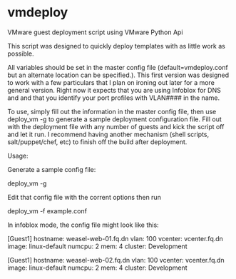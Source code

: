 vmdeploy
========

VMware guest deployment script using VMware Python Api

This script was designed to quickly deploy templates with as little work as possible. 

All variables should be set in the master config file (default=vmdeploy.conf but an alternate location can be specified.). This first version was designed to work with a few particulars that I plan on ironing out later for a more general version. Right now it expects that you are using Infoblox for DNS and and that you identify your port profiles with VLAN#### in the name.

To use, simply fill out the information in the master config file, then use deploy_vm -g to generate a sample deployment configuration file. Fill out with the deployment file with any number of guests and kick the script off and let it run. I recommend having another mechanism (shell scripts, salt/puppet/chef, etc) to finish off the build after deployment.

Usage:

Generate a sample config file:

deploy_vm -g

Edit that config file with the corrent options then run

deploy_vm -f example.conf

In infoblox mode, the config file might look like this:

[Guest1]
hostname: weasel-web-01.fq.dn
vlan: 100
vcenter: vcenter.fq.dn
image: linux-default
numcpu: 2
mem: 4
cluster: Development

[Guest1]
hostname: weasel-web-02.fq.dn
vlan: 100
vcenter: vcenter.fq.dn
image: linux-default
numcpu: 2
mem: 4
cluster: Development




